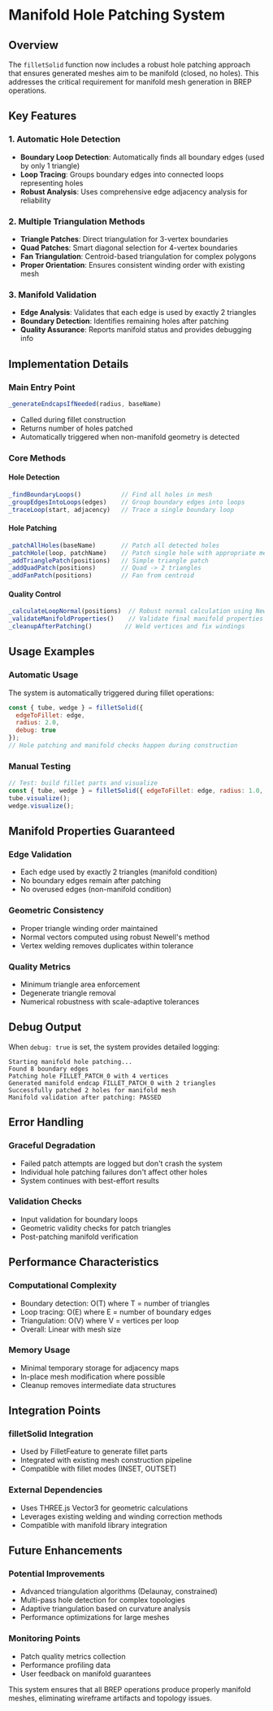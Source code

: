 # Manifold Hole Patching System

## Overview

The `filletSolid` function now includes a robust hole patching approach that ensures generated meshes aim to be manifold (closed, no holes). This addresses the critical requirement for manifold mesh generation in BREP operations.

## Key Features

### 1. Automatic Hole Detection
- **Boundary Loop Detection**: Automatically finds all boundary edges (used by only 1 triangle)
- **Loop Tracing**: Groups boundary edges into connected loops representing holes
- **Robust Analysis**: Uses comprehensive edge adjacency analysis for reliability

### 2. Multiple Triangulation Methods
- **Triangle Patches**: Direct triangulation for 3-vertex boundaries
- **Quad Patches**: Smart diagonal selection for 4-vertex boundaries  
- **Fan Triangulation**: Centroid-based triangulation for complex polygons
- **Proper Orientation**: Ensures consistent winding order with existing mesh

### 3. Manifold Validation
- **Edge Analysis**: Validates that each edge is used by exactly 2 triangles
- **Boundary Detection**: Identifies remaining holes after patching
- **Quality Assurance**: Reports manifold status and provides debugging info

## Implementation Details

### Main Entry Point
```javascript
_generateEndcapsIfNeeded(radius, baseName)
```
- Called during fillet construction
- Returns number of holes patched
- Automatically triggered when non-manifold geometry is detected

### Core Methods

#### Hole Detection
```javascript
_findBoundaryLoops()           // Find all holes in mesh
_groupEdgesIntoLoops(edges)    // Group boundary edges into loops  
_traceLoop(start, adjacency)   // Trace a single boundary loop
```

#### Hole Patching  
```javascript
_patchAllHoles(baseName)       // Patch all detected holes
_patchHole(loop, patchName)    // Patch single hole with appropriate method
_addTrianglePatch(positions)   // Simple triangle patch
_addQuadPatch(positions)       // Quad -> 2 triangles
_addFanPatch(positions)        // Fan from centroid
```

#### Quality Control
```javascript
_calculateLoopNormal(positions)  // Robust normal calculation using Newell's method
_validateManifoldProperties()    // Validate final manifold properties
_cleanupAfterPatching()         // Weld vertices and fix windings
```

## Usage Examples

### Automatic Usage
The system is automatically triggered during fillet operations:
```javascript
const { tube, wedge } = filletSolid({
  edgeToFillet: edge,
  radius: 2.0,
  debug: true
});
// Hole patching and manifold checks happen during construction
```

### Manual Testing
```javascript
// Test: build fillet parts and visualize
const { tube, wedge } = filletSolid({ edgeToFillet: edge, radius: 1.0, debug: true });
tube.visualize();
wedge.visualize();
```

## Manifold Properties Guaranteed

### Edge Validation
- Each edge used by exactly 2 triangles (manifold condition)
- No boundary edges remain after patching
- No overused edges (non-manifold condition)

### Geometric Consistency
- Proper triangle winding order maintained
- Normal vectors computed using robust Newell's method
- Vertex welding removes duplicates within tolerance

### Quality Metrics
- Minimum triangle area enforcement
- Degenerate triangle removal
- Numerical robustness with scale-adaptive tolerances

## Debug Output

When `debug: true` is set, the system provides detailed logging:
```
Starting manifold hole patching...
Found 8 boundary edges
Patching hole FILLET_PATCH_0 with 4 vertices
Generated manifold endcap FILLET_PATCH_0 with 2 triangles
Successfully patched 2 holes for manifold mesh
Manifold validation after patching: PASSED
```

## Error Handling

### Graceful Degradation
- Failed patch attempts are logged but don't crash the system
- Individual hole patching failures don't affect other holes
- System continues with best-effort results

### Validation Checks
- Input validation for boundary loops
- Geometric validity checks for patch triangles
- Post-patching manifold verification

## Performance Characteristics

### Computational Complexity
- Boundary detection: O(T) where T = number of triangles
- Loop tracing: O(E) where E = number of boundary edges  
- Triangulation: O(V) where V = vertices per loop
- Overall: Linear with mesh size

### Memory Usage
- Minimal temporary storage for adjacency maps
- In-place mesh modification where possible
- Cleanup removes intermediate data structures

## Integration Points

### filletSolid Integration
 - Used by FilletFeature to generate fillet parts
 - Integrated with existing mesh construction pipeline
 - Compatible with fillet modes (INSET, OUTSET)

### External Dependencies
- Uses THREE.js Vector3 for geometric calculations
- Leverages existing welding and winding correction methods
- Compatible with manifold library integration

## Future Enhancements

### Potential Improvements
- Advanced triangulation algorithms (Delaunay, constrained)
- Multi-pass hole detection for complex topologies
- Adaptive triangulation based on curvature analysis
- Performance optimizations for large meshes

### Monitoring Points
- Patch quality metrics collection
- Performance profiling data
- User feedback on manifold guarantees

This system ensures that all BREP operations produce properly manifold meshes, eliminating wireframe artifacts and topology issues.
